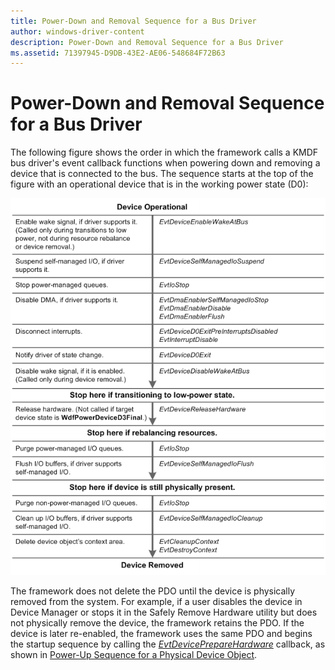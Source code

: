 ```yaml
---
title: Power-Down and Removal Sequence for a Bus Driver
author: windows-driver-content
description: Power-Down and Removal Sequence for a Bus Driver
ms.assetid: 71397945-D9DB-43E2-AE06-548684F72B63
---
```


# Power-Down and Removal Sequence for a Bus Driver


The following figure shows the order in which the framework calls a KMDF bus driver's event callback functions when powering down and removing a device that is connected to the bus. The sequence starts at the top of the figure with an operational device that is in the working power state (D0):

![power-down and removal sequence for a bus driver](images/pdo-powerdown.png)

The framework does not delete the PDO until the device is physically removed from the system. For example, if a user disables the device in Device Manager or stops it in the Safely Remove Hardware utility but does not physically remove the device, the framework retains the PDO. If the device is later re-enabled, the framework uses the same PDO and begins the startup sequence by calling the [*EvtDevicePrepareHardware*](https://msdn.microsoft.com/library/windows/hardware/ff540880) callback, as shown in [Power-Up Sequence for a Physical Device Object](power-up-sequence-for-a-bus-driver.md).

 

 





